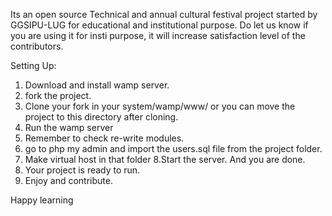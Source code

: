 Its an open source Technical and annual cultural festival project started by GGSIPU-LUG for educational and institutional purpose.
Do let us know if you are using it for insti purpose, it will increase satisfaction level of the contributors. 

Setting Up: 

1. Download and install wamp server. 
2. fork the project. 
3. Clone your fork in your system/wamp/www/ or you can move the project to this directory after cloning. 
4. Run the wamp server 
5. Remember to check re-write modules.
6. go to php my admin and import the users.sql file from the project folder.
7. Make virtual host in that folder
8.Start the server. And you are done.
9. Your project is ready to run. 
10. Enjoy and contribute.

Happy learning
